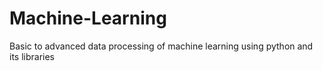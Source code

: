 # Machine-Learning
Basic to advanced data processing of machine learning using python and its libraries
